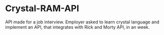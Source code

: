 # Crystal-RAM-API
API made for a job interview. Employer asked to learn crystal language and implement an API, that integrates with Rick and Morty API, in an week. 
